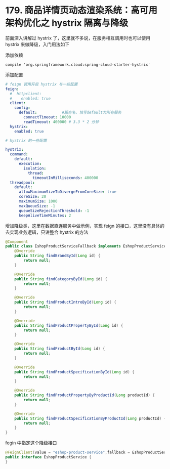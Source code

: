 # 179. 商品详情页动态渲染系统：高可用架构优化之 hystrix 隔离与降级

前面深入讲解过 hystrix 了，这里就不多说，在服务相互调用时也可以使用 hystrix 来做降级，入门用法如下


添加依赖

```
compile 'org.springframework.cloud:spring-cloud-starter-hystrix'
```

添加配置

```yml
# feign 调用开启 hystrix 与一些配置
feign:
  #  httpclient:
  #    enabled: true
  client:
    config:
      default:           #服务名，填写default为所有服务
        connectTimeout: 10000
        readTimeout: 400000 # 3.3 * 2 分钟
  hystrix:
    enabled: true

# hystrix 的一些配置

hystrix:
  command:
    default:
      execution:
        isolation:
          thread:
            timeoutInMilliseconds: 400000
  threadpool:
    default:
      allowMaximumSizeToDivergeFromCoreSize: true
      coreSize: 20
      maximumSize: 1000
      maxQueueSize: -1
      queueSizeRejectionThreshold: -1
      keepAliveTimeMinutes: 2
```

增加降级类，这里在数据直连服务中做示例，实现 feign 的接口，这里没有具体的去实现业务逻辑，只讲整合 hystrix 的方法

```java
@Component
public class EshopProductServiceFallback implements EshopProductService {
    @Override
    public String findBrandById(Long id) {
        return null;
    }

    @Override
    public String findCategoryById(Long id) {
        return null;
    }

    @Override
    public String findProductIntroById(Long id) {
        return null;
    }

    @Override
    public String findProductPropertyById(Long id) {
        return null;
    }

    @Override
    public String findProductById(Long id) {
        return null;
    }

    @Override
    public String findProductSpecificationById(Long id) {
        return null;
    }

    @Override
    public String findProductPropertyByProductId(Long productId) {
        return null;
    }

    @Override
    public String findProductSpecificationByProductId(Long productId) {
        return null;
    }
}

```

fegin 中指定这个降级接口

```java
@FeignClient(value = "eshop-product-service",fallback = EshopProductServiceFallback.class)
public interface EshopProductService {
}
```


<iframe  height="500px" width="100%" frameborder=0 allowfullscreen="true" :src="$withBase('/ads.html')"></iframe>